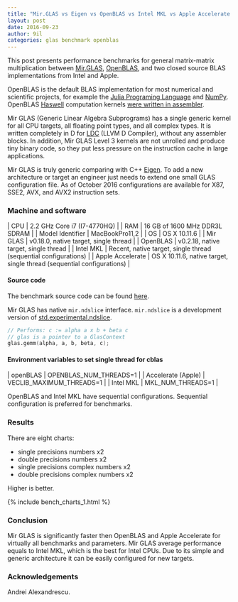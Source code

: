 ```yaml
---
title: "Mir.GLAS vs Eigen vs OpenBLAS vs Intel MKL vs Apple Accelerate: AVX2 GEMM"
layout: post
date: 2016-09-23
author: 9il
categories: glas benchmark openblas
---
```


This post presents performance benchmarks for general matrix-matrix multiplication
between [Mir.GLAS](https://github.com/libmir/mir), [OpenBLAS](https://github.com/xianyi/OpenBLAS),
and two closed source BLAS implementations from Intel and Apple.

OpenBLAS is the default BLAS implementation for most numerical and scientific projects, for example the [Julia Programing Language](http://julialang.org/) and [NumPy](http://www.numpy.org/).
OpenBLAS [Haswell](https://en.wikipedia.org/wiki/Haswell_(microarchitecture)) computation kernels [were written in assembler](https://github.com/xianyi/OpenBLAS/blob/develop/kernel/x86_64/sgemm_kernel_16x4_haswell.S).

Mir GLAS (Generic Linear Algebra Subprograms) has a single generic kernel for all CPU targets, all floating point types, and all complex types.
It is written completely in D for [LDC](https://github.com/ldc-developers/ldc) (LLVM D Compiler), without any assembler blocks.
In addition, Mir GLAS Level 3 kernels are not unrolled and produce tiny binary code, so they put less pressure on the instruction cache in large applications.

Mir GLAS is truly generic comparing with C++ [Eigen](http://eigen.tuxfamily.org/).
To add a new architecture or target an engineer just needs to extend one small GLAS configuration file.
As of October 2016 configurations are available for X87, SSE2, AVX, and AVX2 instruction sets.

### Machine and software

| CPU | 2.2 GHz Core i7 (I7-4770HQ) |
| RAM | 16 GB of 1600 MHz DDR3L SDRAM |
| Model Identifier | MacBookPro11,2 |
| OS | OS X 10.11.6 |
| Mir GLAS | v0.18.0, native target, single thread |
| OpenBLAS | v0.2.18, native target, single thread |
| Intel MKL | Recent, native target, single thread (sequential configurations) |
| Apple Accelerate | OS X 10.11.6, native target, single thread (sequential configurations) |

#### Source code
The benchmark source code can be found [here](https://github.com/libmir/mir/blob/master/benchmarks/glas/gemm_report.d).

Mir GLAS has native `mir.ndslice` interface. `mir.ndslice` is a development version of 
[std.experimental.ndslice](http://dlang.org/phobos/std_experimental_ndslice.html).


```d
// Performs: c := alpha a x b + beta c
// glas is a pointer to a GlasContext
glas.gemm(alpha, a, b, beta, c);
```

#### Environment variables to set single thread for cblas

| openBLAS | OPENBLAS_NUM_THREADS=1 |
| Accelerate (Apple) | VECLIB_MAXIMUM_THREADS=1 |
| Intel MKL | MKL_NUM_THREADS=1 |

OpenBLAS and Intel MKL have sequential configurations. Sequential configuration is preferred for benchmarks.

### Results

There are eight charts:
 - single precisions numbers x2
 - double precisions numbers x2
 - single precisions complex numbers x2
 - double precisions complex numbers x2

Higher is better.

{% include bench_charts_1.html %}

### Conclusion

Mir GLAS is significantly faster then OpenBLAS and Apple Accelerate for virtually all benchmarks and parameters.
Mir GLAS average performance equals to Intel MKL, which is the best for Intel CPUs.
Due to its simple and generic architecture it can be easily configured for new targets.

### Acknowledgements
Andrei Alexandrescu.

